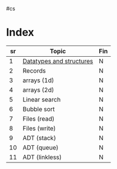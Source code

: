 #cs
# Index
| sr  | Topic          | Fin |
| --- | -------------- | --- |
| 1   | [Datatypes and structures](#Datatypes%20&%20Structures)      | N   |
| 2   | Records        | N   |
| 3   | arrays (1d)    | N   |
| 4   | arrays (2d)    | N   |
| 5   | Linear search  | N   |
| 6   | Bubble sort    | N   |
| 7   | Files (read)   | N   |
| 8   | Files (write)  | N   |
| 9   | ADT (stack)    | N   |
| 10  | ADT (queue)    | N   |
| 11  | ADT (linkless) | N   |
